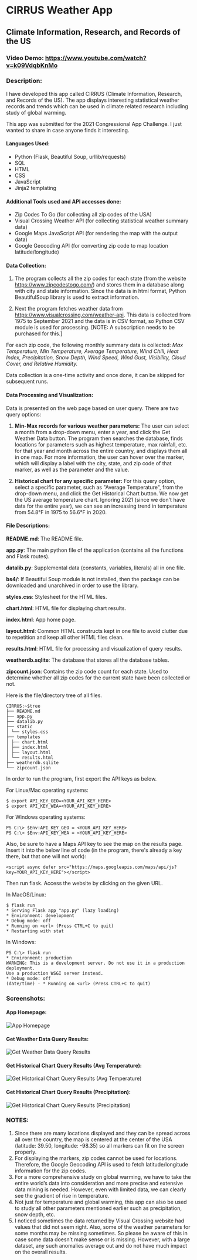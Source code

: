 
# CIRRUS Weather App

## Climate Information, Research, and Records of the US



### Video Demo: https://www.youtube.com/watch?v=k09VdqbKnMo



### Description:

I have developed this app called CIRRUS (Climate Information, Research, and Records of the US). The app displays interesting statistical weather records and trends which can be used in climate related research including study of global warming.

This app was submitted for the 2021 Congressional App Challenge. I just wanted to share in case anyone finds it interesting.

#### Languages Used:
- Python (Flask, Beautiful Soup, urllib/requests)
- SQL
- HTML
- CSS
- JavaScript
- Jinja2 templating



#### Additional Tools used and API accesses done:

- Zip Codes To Go (for collecting all zip codes of the USA)
- Visual Crossing Weather API (for collecting statistical weather summary data)
- Google Maps JavaScript API (for rendering the map with the output data)
- Google Geocoding API (for converting zip code to map location latitude/longitude)



#### Data Collection:

1. The program collects all the zip codes for each state (from the website https://www.zipcodestogo.com/) and stores them in a database along with city and state information. Since the data is in html format, Python BeautifulSoup library is used to extract information.

2. Next the program fetches weather data from https://www.visualcrossing.com/weather-api. This data is collected from 1975 to September 2021 and the data is in CSV format, so Python CSV module is used for processing. [NOTE: A subscription needs to be purchased for this.]

For each zip code, the following monthly summary data is collected: *Max Temperature, Min Temperature, Average Temperature, Wind Chill, Heat Index, Precipitation, Snow Depth, Wind Speed, Wind Gust, Visibility, Cloud Cover, and Relative Humidity.*

Data collection is a one-time activity and once done, it can be skipped for subsequent runs.

#### Data Processing and Visualization:

Data is presented on the web page based on user query. There are two query options:

1. **Min-Max records for various weather parameters:**
The user can select a month from a drop-down menu, enter a year, and click the Get Weather Data button. The program then searches the database, finds locations for parameters such as highest temperature, max rainfall, etc. for that year and month across the entire country, and displays them all in one map. For more information, the user can hover over the marker, which will display a label with the city, state, and zip code of that marker, as well as the parameter and the value.

2. **Historical chart for any specific parameter:**
For this query option, select a specific parameter, such as "Average Temperature", from the drop-down menu, and click the Get Historical Chart button. We now get the US average temperature chart. Ignoring 2021 (since we don't have data for the entire year), we can see an increasing trend in temperature from 54.8&deg;F in 1975 to 56.6&deg;F in 2020.




#### File Descriptions:

**README.md**: The README file.

**app.py**: The main python file of the application (contains all the functions and Flask routes).

**datalib.py**: Supplemental data (constants, variables, literals) all in one file.

**bs4/**: If Beautiful Soup module is not installed, then the package can be downloaded and unarchived in order to use the library.

**styles.css**: Stylesheet for the HTML files.

**chart.html**: HTML file for displaying chart results.

**index.html**: App home page.

**layout.html**: Common HTML constructs kept in one file to avoid clutter due to repetition and keep all other HTML files clean.

**results.html**: HTML file for processing and visualization of query results.

**weatherdb.sqlite**: The database that stores all the database tables.

**zipcount.json**: Contains the zip code count for each state. Used to determine whether all zip codes for the current state have been collected or not.

Here is the file/directory tree of all files.

    CIRRUS:~$tree
    ├── README.md
    ├── app.py
    ├── datalib.py
    ├── static
    │ └── styles.css
    ├── templates
    │ ├── chart.html
    │ ├── index.html
    │ ├── layout.html
    │ └── results.html
    ├── weatherdb.sqlite
    └── zipcount.json

In order to run the program, first export the API keys as below.

For Linux/Mac operating systems:

    $ export API_KEY_GEO=<YOUR_API_KEY_HERE>
    $ export API_KEY_WEA=<YOUR_API_KEY_HERE>

For Windows operating systems:

    PS C:\> $Env:API_KEY_GEO = <YOUR_API_KEY_HERE>
    PS C:\> $Env:API_KEY_WEA = <YOUR_API_KEY_HERE>

Also, be sure to have a Maps API key to see the map on the results page. Insert it into the below line of code (in the program, there's already a key there, but that one will not work):

    <script async defer src="https://maps.googleapis.com/maps/api/js?key=YOUR_API_KEY_HERE"></script>

Then run flask. Access the website by clicking on the given URL.

In MacOS/Linux:

    $ flask run
    * Serving Flask app "app.py" (lazy loading)
    * Environment: development
    * Debug mode: off
    * Running on <url> (Press CTRL+C to quit)
    * Restarting with stat

In Windows:

    PS C:\> flask run
    * Environment: production
    WARNING: This is a development server. Do not use it in a production deployment.
    Use a production WSGI server instead.
    * Debug mode: off
    (date/time) - * Running on <url> (Press CTRL+C to quit)

### Screenshots:

#### App Homepage:

![App Homepage](static/cirrus-homepage.png)


#### Get Weather Data Query Results:
![Get Weather Data Query Results](static/get-weather-data.png)


#### Get Historical Chart Query Results (Avg Temperature):
![Get Historical Chart Query Results (Avg Temperature)](static/get-historical-charts-avgtemp.png)


#### Get Historical Chart Query Results (Precipitation):
![Get Historical Chart Query Results (Precipitation)](static/get-historical-charts-precipitation.png)



### NOTES:

1. Since there are many locations displayed and they can be spread across all over the country, the map is centered at the center of the USA (latitude: 39.50, longitude: -98.35) so all markers can fit on the screen properly.
2. For displaying the markers, zip codes cannot be used for locations. Therefore, the Google Geocoding API is used to fetch latitude/longitude information for the zip codes.
3. For a more comprehensive study on global warming, we have to take the entire world’s data into consideration and more precise and extensive data mining is needed. However, even with limited data, we can clearly see the gradient of rise in temperature.
4. Not just for temperature and global warming, this app can also be used to study all other parameters mentioned earlier such as precipitation, snow depth, etc.
5. I noticed sometimes the data returned by Visual Crossing website had values that did not seem right. Also, some of the weather parameters for some months may be missing sometimes. So please be aware of this in case some data doesn’t make sense or is missing. However, with a large dataset, any such anomalies average out and do not have much impact on the overall results.
